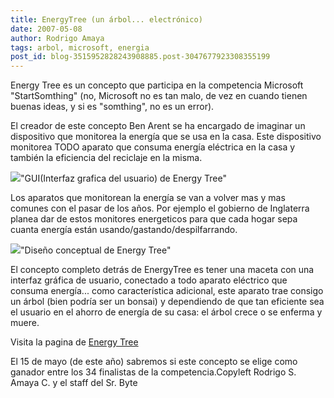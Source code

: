 ```yaml
---
title: EnergyTree (un árbol... electrónico)
date: 2007-05-08
author: Rodrigo Amaya
tags: arbol, microsoft, energia
post_id: blog-3515952828243908885.post-3047677923308355199
---
```


Energy Tree es un concepto que participa en la competencia Microsoft
      "StartSomthing" (no, Microsoft no es tan malo, de vez en cuando tienen buenas ideas, y si es
      "somthing", no es un error).

El creador de este concepto Ben Arent se ha encargado de imaginar un
      dispositivo que monitorea la energía que se usa en la casa. Este dispositivo monitorea TODO
      aparato que consuma energía eléctrica en la casa y también la eficiencia del reciclaje en la
      misma.

[![](http://bp0.blogger.com/_ayvorITawE4/RkUbukK330I/AAAAAAAAAWI/oKKQXZi74w8/s320/energytreegui.jpg)](http://bp0.blogger.com/_ayvorITawE4/RkUbukK330I/AAAAAAAAAWI/oKKQXZi74w8/s1600-h/energytreegui.jpg)"GUI(Interfaz grafica del
      usuario) de Energy Tree"

Los aparatos que
      monitorean la energía se van a volver mas y mas comunes con el pasar de los años. Por ejemplo
      el gobierno de Inglaterra planea dar de estos monitores energeticos para que cada hogar sepa
      cuanta energía están usando/gastando/despilfarrando.

[![](http://bp0.blogger.com/_ayvorITawE4/RkUcIkK331I/AAAAAAAAAWQ/TEz6sbg8OnY/s320/energytree2.jpg)](http://bp0.blogger.com/_ayvorITawE4/RkUcIkK331I/AAAAAAAAAWQ/TEz6sbg8OnY/s1600-h/energytree2.jpg)"Diseño conceptual de Energy
      Tree"

El concepto completo detrás
      de EnergyTree es tener una maceta con una interfaz gráfica de usuario, conectado a todo
      aparato eléctrico que consuma energía... como característica adicional, este aparato trae
      consigo un árbol (bien podría ser un bonsai) y dependiendo de que tan eficiente sea el usuario en el ahorro
      de energía de su casa: el árbol crece o se enferma y muere.

Visita la
      pagina de [Energy Tree](http://benarent.co.uk/portfolio/energy_tree/energytree.html)

El 15 de mayo (de este año) sabremos si este concepto se elige como ganador entre
      los 34 finalistas de la competencia.Copyleft Rodrigo S. Amaya C. y el staff del Sr.
      Byte